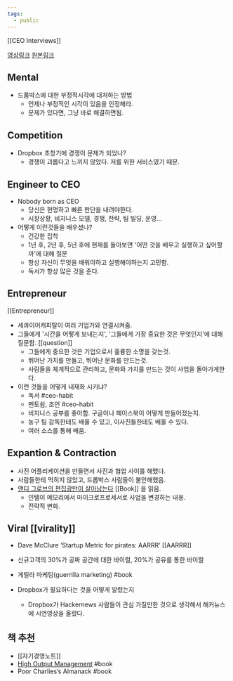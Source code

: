 ```yaml
---
tags:
  - public
---
```

[[CEO Interviews]] 

[영상링크](https://youtu.be/eN0RB0SYGhA)
[원본링크](https://youtu.be/U_g-fBfPOF8)

## Mental

* 드롭박스에 대한 부정적시각에 대처하는 방법
	* 언제나 부정적인 시각이 있음을 인정해라.
	* 문제가 있다면, 그냥 바로 해결하면됨.

## Competition

* Dropbox 초창기에 경쟁이 문제가 되었나?
	* 경쟁이 괴롭다고 느끼지 않았다. 저를 위한 서비스였기 때문.

## Engineer to CEO

* Nobody born as CEO
	* 당신은 현명하고 빠른 판단을 내려야한다.
	* 시장상황, 비지니스 모델, 경쟁, 전략, 팀 빌딩, 운영...
* 어떻게 이런것들을 배우셨나?
	* 건강한 집착
	* 1년 후, 2년 후, 5년 후에 현재를 돌아보면 '어떤 것을 배우고 실행하고 싶어할까'에 대해 질문
	* 항상 자신이 무엇을 배워야하고 실행해야하는지 고민함.
	* 독서가 항상 많은 것을 준다. 

## Entrepreneur
[[Entrepreneur]]

* 세콰이어캐피탈이 여러 기업가와 연결시켜줌.
* 그들에게 '시간을 어떻게 보내는지', '그들에게 가장 중요한 것은 무엇인지'에 대해 질문함. [[question]]
	* 그들에게 중요한 것은 기업으로서 훌륭한 소명을 갖는것.
	* 뛰어난 가치를 만들고, 뛰어난 문화를 만드는것.
	* 사람들을 체계적으로 관리하고, 문화와 가치를 만드는 것이 사업을 돌아가게한다.
* 이런 것들을 어떻게 내재화 시키냐?
	* 독서 #ceo-habit
	* 멘토쉽, 조언 #ceo-habit 
	* 비지니스 공부를 좋아함. 구글이나 페이스북이 어떻게 만들어졌는지.
	* 농구 팀 감독한테도 배울 수 있고, 이사진들한테도 배울 수 있다.
	* 여러 소스를 통해 배움.

## Expantion & Contraction

* 사진 어플리케이션을 만들면서 사진과 협업 사이를 해맸다.
* 사람들한테 먹히지 않았고, 드롭박스 사람들이 불안해했음.
* [앤디 그로브의 편집광만이 살아남는다](http://www.yes24.com/Product/Goods/102360767) [[Book]] 을 읽음.
	* 인텔이 메모리에서 마이크로프로세서로 사업을 변경하는 내용.
	* 전략적 변화.


## Viral  [[virality]]

* Dave McClure ‘Startup Metric for pirates: AARRR’  [[AARRR]]
* 신규고객의 30%가 공짜 공간에 대한 바이럴, 20%가 공유를 통한 바이럴
* 게릴라 마케팅(guerrilla marketing) #book 

* Dropbox가 필요하다는 것을 어떻게 알렸는지
	* Dropbox가 Hackernews 사람들이 관심 가질만한 것으로 생각해서 해커뉴스에 시연영상을 올렸다.

## 책 추천 

* [[자기경영노트]]
* [High Output Management](http://www.yes24.com/Product/Goods/62493009) #book 
* Poor Charlies’s Almanack #book 